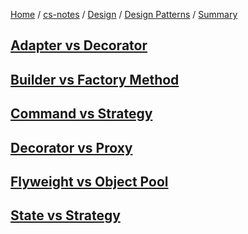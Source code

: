 [Home](https://mengxianbin.github.io) /
[cs-notes](https://mengxianbin.github.io/cs-notes/site) /
[Design](https://mengxianbin.github.io/cs-notes/site/Design) /
[Design Patterns](https://mengxianbin.github.io/cs-notes/site/Design/Design%20Patterns) /
[Summary](https://mengxianbin.github.io/cs-notes/site/Design/Design%20Patterns/Summary)

## [Adapter vs Decorator](https://mengxianbin.github.io/cs-notes/site/Design/Design%20Patterns/Summary/Adapter%20vs%20Decorator)

## [Builder vs Factory Method](https://mengxianbin.github.io/cs-notes/site/Design/Design%20Patterns/Summary/Builder%20vs%20Factory%20Method)

## [Command vs Strategy](https://mengxianbin.github.io/cs-notes/site/Design/Design%20Patterns/Summary/Command%20vs%20Strategy)

## [Decorator vs Proxy](https://mengxianbin.github.io/cs-notes/site/Design/Design%20Patterns/Summary/Decorator%20vs%20Proxy)

## [Flyweight vs Object Pool](https://mengxianbin.github.io/cs-notes/site/Design/Design%20Patterns/Summary/Flyweight%20vs%20Object%20Pool)

## [State vs Strategy](https://mengxianbin.github.io/cs-notes/site/Design/Design%20Patterns/Summary/State%20vs%20Strategy)
